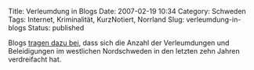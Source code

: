 Title: Verleumdung in Blogs
Date: 2007-02-19 10:34
Category: Schweden
Tags: Internet, Kriminalität, KurzNotiert, Norrland
Slug: verleumdung-in-blogs
Status: published

Blogs [tragen dazu
bei](http://blogblog.thomasmarquart.net/2007/02/19/blogger-sind-verleumder/),
dass sich die Anzahl der Verleumdungen und Beleidigungen im westlichen
Nordschweden in den letzten zehn Jahren verdreifacht hat.


